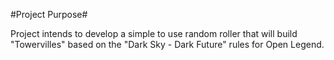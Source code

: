[_metadata_:author_name]:- "Michel R Vaillancourt"
[_metadata_:author_email]:- "Michel@MichelRVaillancourt.com"
[_metadata_:studio_name]:- "Wolfstar Studios"
[_metadata_:project_start_date]:- "01 Dec 2021 - Afternoon"
[_metadata_:tags]:- "ttrpg ruby markdown"

[_metadata_:version]:- "1.0.0"
[_metadata_:last_change_date]:- "01 Dec 2021 @ 14h00"


#Project Purpose#

Project intends to develop a simple to use random roller that will build "Towervilles" based on the "Dark Sky - Dark Future" rules for Open Legend.
